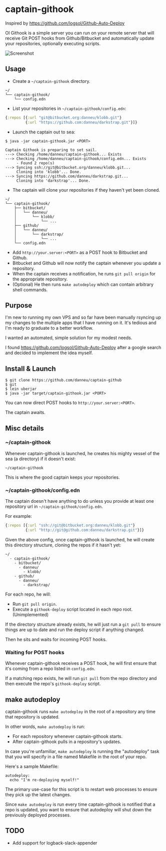 
# captain-githook

Inspired by https://github.com/logsol/Github-Auto-Deploy

Ol Githook is a simple server you can run on your remote server that will receive Git POST hooks from Github/Bitbucket and automatically update your repositories, optionally executing scripts.

![Screenshot](http://i.imgur.com/hWvHAdI.png)

## Usage

- Create a `~/captain-githook` directory.

```
~/
└── captain-githook/
    └── config.edn
```

- List your repositories in `~/captain-githook/config.edn`:

``` clojure
{:repos [{:url "git@bitbucket.org:danneu/klobb.git"}
         {:url "https://github.com:danneu/darkstrap.git"}]}
```

- Launch the captain out to sea:

```
$ java -jar captain-githook.jar <PORT>

Captain Githook is preparing to set sail.
---> Checking /home/danneu/captain-githook... Exists
---> Checking /home/danneu/captain-githook/config.edn... Exists
     - Found 2 repo(s)
---> Syncing ssh://git@bitbucket.org/danneu/klobb.git...
     Cloning into 'klobb'... Done.
---> Syncing https://github.com/danneu/darkstrap.git...
     Cloning into 'darkstrap'... Done.
```

- The captain will clone your repositories if they haven't yet been cloned.

```
~/
└── captain-githook/
    ├── bitbucket/
    │   └── danneu/
    │       └── klobb/
    │           └── ...
    ├── github/
    │   └── danneu/
    │       └── darkstrap/
    │           └── ...
    └── config.edn
```

- Add `http://your.server:<PORT>` as a POST hook to Bitbucket and Github.
- Bitbucket and Github will now notify the captain whenever you update a repository.
- When the captain receives a notification, he runs `git pull origin` for the appropriate repository.
- (Optional) He then runs `make autodeploy` which can contain arbitrary shell commands.

## Purpose

I'm new to running my own VPS and so far have been manually rsyncing up my changes to the multiple apps that I have running on it. It's tedious and I'm ready to graduate to a better workflow.

I wanted an automated, simple solution for my modest needs.

I found https://github.com/logsol/Github-Auto-Deploy after a google search and decided to implement the idea myself.

## Install & Launch

    $ git clone https://github.com/danneu/captain-github
    $ git
    $ lein uberjar
    $ java -jar target/captain-githook.jar <PORT>

You can now direct POST hooks to `http://your.server:<PORT>`.

The captain awaits.

## Misc details

### ~/captain-githook

Whenever captain-githook is launched, he creates his mighty vessel of the sea (a directory) if it doesn't exist:

    ~/captain-githook

This is where the good captain keeps your repositories.

### ~/captain-githook/config.edn

The captain doesn't have anything to do unless you provide at least one repository url in `~/captain-githook/config.edn`.

For example:

``` clojure
{:repos [{:url "ssh://git@bitbucket.org:danneu/klobb.git"}
         {:url "http://git@github.com:danneu/darkstrap.git"}]}
```

Given the above config, once captain-githook is launched, he will create this directory structure, cloning the repos if it hasn't yet:

    ~/
      - captain-githook/
        - bitbucket/
          - danneu/
            - klobb/
        - github/
          - danneu/
            - darkstrap/

For each repo, he will:

- Run `git pull origin`.
- Execute a `githook-deploy` script located in each repo root. (Unimplemented)

If the directory structure already exists, he will just run a `git pull` to ensure things are up to date and run the deploy script if anything changed.

Then he sits and waits for incoming POST hooks.

### Waiting for POST hooks

Whenever captain-githook receives a POST hook, he will first ensure that it's coming from a repo listed in `config.edn`.

If a matching repo exists, he will run `git pull` from the repo directory and then execute the repo's `githook-deploy` script.

## make autodeploy

captain-githook runs `make autodeploy` in the root of a repository any time that repository is updated.

In other words, `make autodeploy` is run:

- For each repository whenever captain-githook starts.
- After captain-githook pulls in a repository's updates.

In case you're unfamiliar, `make autodeploy` is running the "autodeploy" task that you will specify in a file named Makefile in the root of your repo.

Here's a sample Makefile:

```
autodeploy:
  echo "I'm re-deploying myself!"
```

The primary use-case for this script is to restart web processes to ensure they pick up the latest changes.

Since `make autodeploy` is run every time captain-githook is notified that a repo is updated, you want to ensure that autodeploy will shut down the previously deployed processes.

## TODO

* Add support for logback-slack-appender
